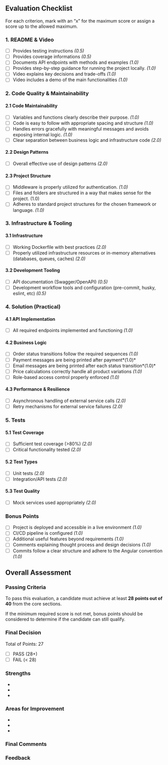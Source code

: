 ## Evaluation Checklist

For each criterion, mark with an “x” for the maximum score or assign a score up to the allowed maximum.

### 1. README & Video
- [ ] Provides testing instructions *(0.5)*
- [ ] Provides coverage informations *(0.5)*
- [ ] Documents API endpoints with methods and examples *(1.0)*
- [ ] Provides step-by-step guidance for running the project locally. *(1.0)*
- [ ]	Video explains key decisions and trade-offs *(1.0)*
- [ ] Video includes a demo of the main functionalities *(1.0)*

### 2. Code Quality & Maintainability
#### 2.1 Code Maintainability
- [ ] Variables and functions clearly describe their purpose. *(1.0)*
- [ ] Code is easy to follow with appropriate spacing and structure *(1.0)*
- [ ] Handles errors gracefully with meaningful messages and avoids exposing internal logic. *(1.0)*
- [ ] Clear separation between business logic and infrastructure code *(2.0)*

#### 2.2 Design Patterns
- [ ] Overall effective use of design patterns *(2.0)*

#### 2.3 Project Structure
- [ ] Middleware is properly utilized for authentication. *(1.0)*
- [ ] Files and folders are structured in a way that makes sense for the project. (1.0)
- [ ] Adheres to standard project structures for the chosen framework or language. *(1.0)*

### 3. Infrastructure & Tooling
#### 3.1 Infrastructure
- [ ] Working Dockerfile with best practices *(2.0)*
- [ ]	Properly utilized infrastructure resources or in-memory alternatives (databases, queues, caches) *(2.0)*

#### 3.2 Development Tooling
- [ ] API documentation (Swagger/OpenAPI) *(0.5)*
- [ ] Development workflow tools and configuration (pre-commit, husky, eslint, etc) *(0.5)*

### 4. Solution (Practical)
#### 4.1 API Implementation
- [ ] All required endpoints implemented and functioning *(1.0)*

#### 4.2 Business Logic
- [ ] Order status transitions follow the required sequences *(1.0)*
- [ ] Payment messages are being printed after payment*(1.0)*
- [ ] Email messages are being printed after each status transition*(1.0)*
- [ ] Price calculations correctly handle all product variations *(1.0)*
- [ ] Role-based access control properly enforced *(1.0)*

#### 4.3 Performance & Resilience
- [ ] Asynchronous handling of external service calls *(2.0)*
- [ ] Retry mechanisms for external service failures *(2.0)*

### 5. Tests
#### 5.1 Test Coverage
- [ ] Sufficient test coverage (>80%) *(2.0)*
- [ ] Critical functionality tested *(2.0)*

#### 5.2 Test Types
- [ ] Unit tests *(2.0)*
- [ ] Integration/API tests *(2.0)*

#### 5.3 Test Quality
- [ ] Mock services used appropriately *(2.0)*

### Bonus Points
- [ ] Project is deployed and accessible in a live environment *(1.0)*
- [ ]	CI/CD pipeline is configured *(1.0)*
- [ ] Additional useful features beyond requirements *(1.0)*
- [ ] Comments explaining thought process and design decisions *(1.0)*
- [ ] Commits follow a clear structure and adhere to the Angular convention *(1.0)*

## Overall Assessment

### Passing Criteria
To pass this evaluation, a candidate must achieve at least **28 points out of 40** from the core sections.

If the minimum required score is not met, bonus points should be considered to determine if the candidate can still qualify.

### Final Decision

Total of Points:  27

- [ ] PASS (28+)
- [ ] FAIL (< 28)

### Strengths
- 
- 
- 

### Areas for Improvement
- 
- 
- 

### Final Comments


### Feedback